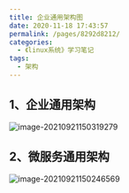 ```yaml
---
title: 企业通用架构图
date: 2020-11-18 17:43:57
permalink: /pages/8292d8212/
categories:
  - 《linux系统》学习笔记
tags:
  - 架构
---
```







## 1、企业通用架构

![image-20210921150319279](https://cdn.jsdelivr.net/gh/lzq70112/images/blog/image-20210921150319279.png)

## 2、微服务通用架构

![image-20210921150246569](https://cdn.jsdelivr.net/gh/lzq70112/images/blog/image-20210921150246569.png)

